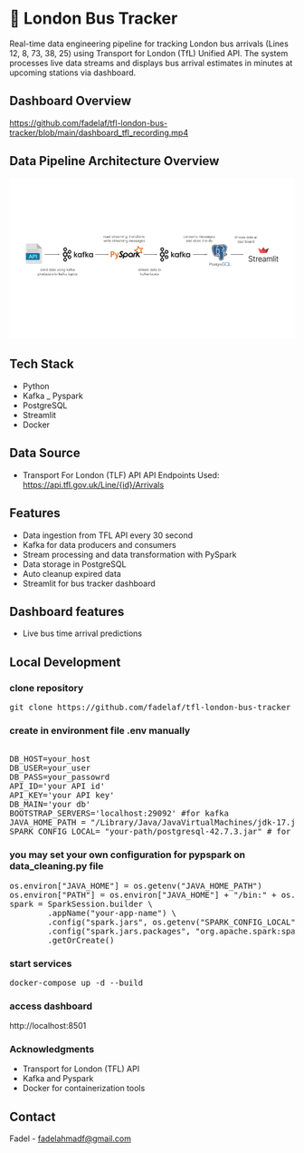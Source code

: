 
# 🚌 London Bus Tracker

Real-time data engineering pipeline for tracking London bus arrivals (Lines 12, 8, 73, 38, 25) using Transport for London (TfL) Unified API. 
The system processes live data streams and displays bus arrival estimates in minutes at upcoming stations via dashboard.


## Dashboard Overview

https://github.com/fadelaf/tfl-london-bus-tracker/blob/main/dashboard_tfl_recording.mp4

## Data Pipeline Architecture Overview

<img src="./data-tfl-pipeline.png" alt="Data Pipeline" width="800"/>

## Tech Stack
- Python
- Kafka
_ Pyspark
- PostgreSQL
- Streamlit
- Docker

## Data Source

- Transport For London (TLF) API
    API Endpoints Used: https://api.tfl.gov.uk/Line/{id}/Arrivals

## Features
- Data ingestion from TFL API every 30 second
- Kafka for data producers and consumers
- Stream processing and data transformation with PySpark
- Data storage in PostgreSQL
- Auto cleanup expired data
- Streamlit for bus tracker dashboard

## Dashboard features
- Live bus time arrival predictions

## Local Development

### clone repository
<pre>git clone https://github.com/fadelaf/tfl-london-bus-tracker</pre>

### create in environment file .env manually
<pre> 
DB_HOST=your_host 
DB_USER=your_user 
DB_PASS=your_passowrd 
API_ID='your API id' 
API_KEY='your API key' 
DB_MAIN='your db' 
BOOTSTRAP_SERVERS='localhost:29092' #for kafka 
JAVA_HOME_PATH = "/Library/Java/JavaVirtualMachines/jdk-17.jdk/Contents/Home"  #for connect to java virtual machine 
SPARK_CONFIG_LOCAL= "your-path/postgresql-42.7.3.jar" # for postgresql jar 
</pre>

### you may set your own configuration for pypspark on data_cleaning.py file
<pre>os.environ["JAVA_HOME"] = os.getenv("JAVA_HOME_PATH")
os.environ["PATH"] = os.environ["JAVA_HOME"] + "/bin:" + os.environ["PATH"]
spark = SparkSession.builder \
        .appName("your-app-name") \
        .config("spark.jars", os.getenv("SPARK_CONFIG_LOCAL"))\
        .config("spark.jars.packages", "org.apache.spark:spark-sql-kafka-0-10_2.12:3.5.0") \
        .getOrCreate()
</pre>

### start services 
<pre>docker-compose up -d --build</pre>

### access dashboard
http://localhost:8501

### Acknowledgments
- Transport for London (TFL) API
- Kafka and Pyspark
- Docker for containerization tools

## Contact
Fadel - fadelahmadf@gmail.com
